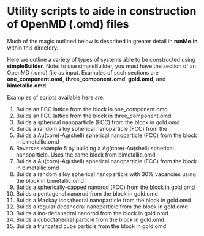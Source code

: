 # Utility scripts to aide in construction of OpenMD (.omd) files

Much of the magic outlined below is described in greater detail in **runMe.in** within this directory.

Here we outline a variety of types of systems able to be constructed using **simpleBuilder**. Note: to use simpleBuilder, you must have the *<MetaData>* section of an OpenMD (.omd) file as input. Examples of such *<MetaData>* sections are **one_component.omd**, **three_component.omd**, **gold.omd**, and **bimetallic.omd**.

Examples of scripts available here are:

1. Builds an FCC lattice from the <MetaData> block in one_component.omd
2. Builds an FCC lattice from the <MetaData> block in three_component.omd
3. Builds a spherical nanoparticle (FCC) from the <MetaData> block in gold.omd
4. Builds a random alloy spherical nanoparticle (FCC) from the <MetaData>
5. Builds a Au(core)-Ag(shell) spherical nanoparticle (FCC) from the <MetaData> block in bimetallic.omd
6. Reverses example 5 by building a Ag(core)-Au(shell) spherical nanoparticle. Uses the same <MetaData> block from bimetallic.omd
7. Builds a Au(core)-Ag(shell) spherical nanoparticle (FCC) from the <MetaData> block in bimetallic.omd
8. Builds a random alloy spherical nanoparticle with 30% vacancies using the <MetaData> block in bimetallic.omd
9. Builds a spherically-capped nanorod (FCC) from the <MetaData> block in gold.omd
10. Builds a pentagonal nanorod from the <MetaData> block in gold.omd
11. Builds a Mackay icosahedral nanoparticle from the <MetaData> block in gold.omd
12. Builds a regular decahedral nanoparticle from the <MetaData> block in gold.omd
13. Builds a ino-decahedral nanorod from the <MetaData> block in gold.omd
14. Builds a cuboctahedral particle from the <MetaData> block in gold.omd
15. Builds a truncated cube particle from the <MetaData> block in gold.omd
